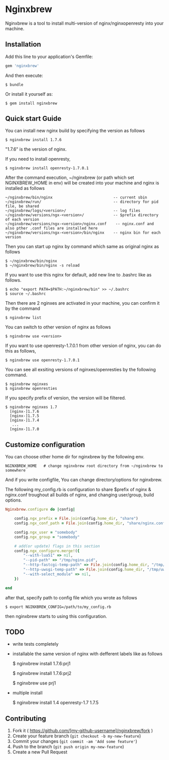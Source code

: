 # Nginxbrew

Nginxbrew is a tool to install multi-version of nginx/nginxopenresty into your machine.

## Installation

Add this line to your application's Gemfile:

```ruby
gem 'nginxbrew'
```

And then execute:

    $ bundle

Or install it yourself as:

    $ gem install nginxbrew

## Quick start Guide

You can install new nginx build by specifying the version as follows

    $ nginxbrew install 1.7.6

"1.7.6" is the version of nginx.

If you need to install openresty,

    $ nginxbrew install openresty-1.7.0.1


After the command execution, ~/nginxbrew (or path which set NGINXBREW_HOME in env) will be created into your machine and nginx is installed as follows

    ~/nginxbrew/bin/nginx                           -- current sbin
    ~/nginxbrew/run/                                -- directory for pid file, be shared
    ~/nginxbrew/logs/<version>/                     -- log files
    ~/nginxbrew/versions/ngx-<version>/             -- $prefix directory of each version
    ~/nginxbrew/versions/ngx-<version>/nginx.conf    -- nginx.conf and also pther .conf files are installed here
    ~/nginxbrew/versions/ngx-<version>/bin/nginx    -- nginx bin for each version


Then you can start up nginx by command which same as original nginx as follows

    $ ~/nginxbrew/bin/nginx
    $ ~/nginxbrew/bin/nginx -s reload


If you want to use this nginx for default, add new line to .bashrc like as follows.

    $ echo "export PATH=$PATH:~/nginxbrew/bin" >> ~/.bashrc
    $ source ~/.bashrc

Then there are 2 nginxes are activated in your machine, you can confirm it by the command

    $ nginxbrew list

You can switch to other version of nginx as follows

    $ nginxbrew use <version>

If you want to use openresty-1.7.0.1 from other version of nginx, you can do this as follows,

    $ nginxbrew use openresty-1.7.0.1


You can see all exsiting versions of nginxes/openresties by the following command.

    $ nginxbrew nginxes
    $ nginxbrew openresties

If you specify prefix of version, the version will be filtered. 

    $ nginxbrew nginxes 1.7
      [nginx-]1.7.6
      [nginx-]1.7.5
      [nginx-]1.7.4
       ...
      [nginx-]1.7.0


## Customize configuration

You can choose other home dir for nginxbrew by the following env.

    NGINXBREW_HOME   # change nginxbrew root directory from ~/nginxbrew to somewhere

And if you write configfile, You can change directory/options for nginxbrew.

The following my_config.rb is configuration to share $prefix of nginx & nginx.conf troughout all builds of nginx, and changing user/group, build options.

```ruby
Nginxbrew.configure do |config|

    config.ngx_prefix = File.join(config.home_dir, "share")
    config.ngx_conf_path = File.join(config.home_dir, "share/nginx.conf")

    config.ngx_user = "somebody"
    config.ngx_group = "somebody"

    # add(or update) flags in this section
    config.ngx_configure.merge!({
        "--with-lua51" => nil,
        "--pid-path" => "/tmp/nginx.pid",
        "--http-fastcgi-temp-path" => File.join(config.home_dir, "/tmp/fastcgi"),
        "--http-uwsgi-temp-path" => File.join(config.home_dir, "/tmp/uwsgi"),
        "--with-select_module" => nil,
    })

end
```


after that, specify path to config file which you wrote as follows

    $ export NGINXBREW_CONFIG=/path/to/my_config.rb


then nginxbrew starts to using this configuration.

## TODO

 - write tests completely
 - installable the same version of nginx with defferent labels like as follows

    $ nginxbrew install 1.7.6:prj1

    $ nginxbrew install 1.7.6:prj2

    $ nginxbrew use prj1

 - multiple install

    $ nginxbrew install 1.4 openresty-1.7 1.7.5


## Contributing

1. Fork it ( https://github.com/[my-github-username]/nginxbrew/fork )
2. Create your feature branch (`git checkout -b my-new-feature`)
3. Commit your changes (`git commit -am 'Add some feature'`)
4. Push to the branch (`git push origin my-new-feature`)
5. Create a new Pull Request
